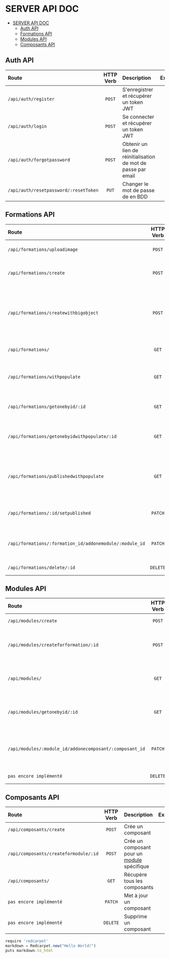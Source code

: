 # SERVER API DOC
- [SERVER API DOC](#server-api-doc)
  - [Auth API](#auth-api)
  - [Formations API](#formations-api)
  - [Modules API](#modules-api)
  - [Composants API](#composants-api)


## Auth API
| Route                                 | HTTP Verb | Description                                                   |     Exemples      |
| :------------------------------------ | :-------: | :------------------------------------------------------------ | :---------------: |
| `/api/auth/register`                  |  `POST`   | S'enregistrer et récupérer un token JWT                       | [:mag:](./routes) |
| `/api/auth/login`                     |  `POST`   | Se connecter et récupérer un token JWT                        | [:mag:](./routes) |
| `/api/auth/forgotpassword`            |  `POST`   | Obtenir un lien de réinitialisation de mot de passe par email | [:mag:](./routes) |
| `/api/auth/resetpassword/:resetToken` |  `PUT`   | Changer le mot de passe de en BDD                             | [:mag:](./routes) |

## Formations API

| Route                                                   | HTTP Verb | Description                                                                                                                                         |     Exemples      |
| :------------------------------------------------------ | :-------: | :-------------------------------------------------------------------------------------------------------------------------------------------------- | :---------------: |
| `/api/formations/uploadimage`                           |  `POST`   | Upload une image dans le dossier `/images/formation`                                                                                                | [:mag:](./routes) |
| `/api/formations/create`                                |  `POST`   | Enregistre l'image de la formation puis la crée sans [modules](#modules-api)                                                                        | [:mag:](./routes) |
| `/api/formations/createwithbigobject`                   |  `POST`   | Enregistre l'image de la formation puis la crée intégralement la formation en insérant ses [modules](#modules-api) et [composants](#composants-api) | [:mag:](./routes) |
| `/api/formations/`                                      |   `GET`   | Récupère toutes les formations non populées                                                                                                         | [:mag:](./routes) |
| `/api/formations/withpopulate`                          |   `GET`   | Récupère toutes les formations populées de leurs [modules](#modules-api) et [composants](#composants-api)                                           | [:mag:](./routes) |
| `/api/formations/getonebyid/:id`                        |   `GET`   | Récupère une formation non populée par son `id`                                                                                                     | [:mag:](./routes) |
| `/api/formations/getonebyidwithpopulate/:id`            |   `GET`   | Récupère une formation populée de ses [modules](#modules-api) et ses [composants](#composants-api) par son `id`                                     | [:mag:](./routes) |
| `/api/formations/publishedwithpopulate`                 |   `GET`   | Récupère uniquement les formations publiées, populées de leurs [modules](#modules-api) et [composants](#composants-api)                             | [:mag:](./routes) |
| `/api/formations/:id/setpublished`                      |  `PATCH`  | Change le statut de publication d'une formation à son inverse                                                                                       | [:mag:](./routes) |
| `/api/formations/:formation_id/addonemodule/:module_id` |  `PATCH`  | Ajoute un [modules](#modules-api) à la formation dans son tableau de modules                                                                        | [:mag:](./routes) |
| `/api/formations/delete/:id`                            | `DELETE`  | Supprime une formation                                                                                                                              | [:mag:](./routes) |

## Modules API

| Route                                                   | HTTP Verb | Description                                                                     |     Exemples      |
| :------------------------------------------------------ | :-------: | :------------------------------------------------------------------------------ | :---------------: |
| `/api/modules/create`                                   |  `POST`   | Crée un module                                                                  | [:mag:](./routes) |
| `/api/modules/createforformation/:id`                   |  `POST`   | Crée un module pour une [formation](#formations-api) spécifique                 | [:mag:](./routes) |
| `/api/modules/`                                         |   `GET`   | Récupère tous les modules non populés                                           | [:mag:](./routes) |
| `/api/modules/getonebyid/:id`                           |   `GET`   | Récupère un module non populée par son `id`                                     | [:mag:](./routes) |
| `/api/modules/:module_id/addonecomposant/:composant_id` |  `PATCH`  | Ajoute un [composant](#composants-api) au module dans son tableau de composants | [:mag:](./routes) |
| `pas encore implémenté`                                 | `DELETE`  | Supprime un module                                                              | [:mag:](./routes) |

## Composants API

| Route                                 | HTTP Verb | Description                                                 |     Exemples      |
| :------------------------------------ | :-------: | :---------------------------------------------------------- | :---------------: |
| `/api/composants/create`              |  `POST`   | Crée un composant                                           | [:mag:](./routes) |
| `/api/composants/createformodule/:id` |  `POST`   | Crée un composant pour un [module](#modules-api) spécifique | [:mag:](./routes) |
| `/api/composants/`                    |   `GET`   | Récupère tous les composants                                | [:mag:](./routes) |
| `pas encore implémenté`               |  `PATCH`  | Met à jour un composant                                     | [:mag:](./routes) |
| `pas encore implémenté`               | `DELETE`  | Supprime un composant                                       | [:mag:](./routes) |




```javascript
require 'redcarpet'
markdown = Redcarpet.new("Hello World!")
puts markdown.to_html
```

